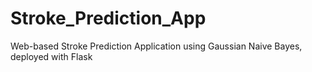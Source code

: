 # Stroke_Prediction_App
Web-based Stroke Prediction Application 
using Gaussian Naive Bayes, deployed with Flask
